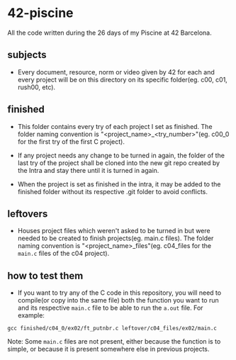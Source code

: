 # 42-piscine

All the code written during the 26 days of my Piscine at 42 Barcelona.

## subjects

- Every document, resource, norm or video given by 42 for each and every project will be on this directory on its specific folder(eg. c00, c01, rush00, etc).

## finished

- This folder contains every try of each project I set as finished. The folder naming convention is "<project_name>_<try_number>"(eg. c00_0 for the first try of the first C project). 

- If any project needs any change to be turned in again, the folder of the last try of the project shall be cloned into the new git repo created by the Intra and stay there until it is turned in again.

- When the project is set as finished in the intra, it may be added to the finished folder without its respective .git folder to avoid conflicts.

## leftovers

- Houses project files which weren't asked to be turned in but were needed to be created to finish projects(eg. main.c files). The folder naming convention is "<project_name>_files"(eg. c04_files for the `main.c` files of the c04 project).

## how to test them

- If you want to try any of the C code in this repository, you will need to compile(or copy into the same file) both the function you want to run and its respective `main.c` file to be able to run the `a.out` file. For example:

`gcc finished/c04_0/ex02/ft_putnbr.c leftover/c04_files/ex02/main.c`

Note: Some `main.c` files are not present, either because the function is to simple, or because it is present somewhere else in previous projects. 

